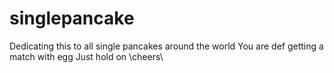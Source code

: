 # singlepancake
Dedicating this to all single pancakes around the world 
You are def getting a match with egg
Just hold on
\\cheers\\
